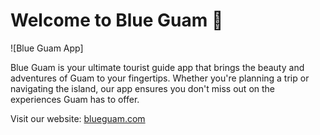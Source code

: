 # Welcome to Blue Guam 🌴

![Blue Guam App]

Blue Guam is your ultimate tourist guide app that brings the beauty and adventures of Guam to your fingertips. Whether you're planning a trip or navigating the island, our app ensures you don't miss out on the experiences Guam has to offer.

Visit our website: [blueguam.com](https://blueguam.com)